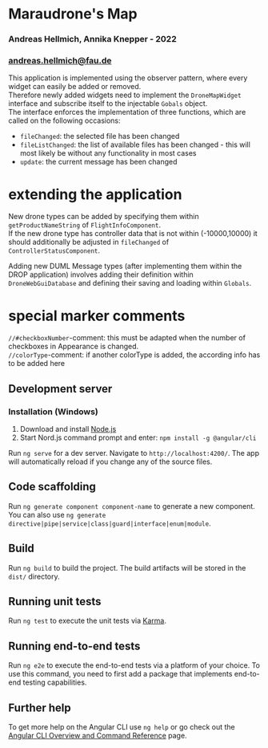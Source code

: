 # Maraudrone's Map
### Andreas Hellmich, Annika Knepper - 2022
### [andreas.hellmich@fau.de](mailto:andreas.hellmich@fau.de)

This application is implemented using the observer pattern, where every widget can easily be added or removed.\
Therefore newly added widgets need to implement the `DroneMapWidget` interface and subscribe itself to the injectable `Gobals` object.\
The interface enforces the implementation of three functions, which are called on the following occasions:
* `fileChanged`: the selected file has been changed
* `fileListChanged`: the list of available files has been changed - this will most likely be without any functionality in most cases
* `update`: the current message has been changed

# extending the application
New drone types can be added by specifying them within `getProductNameString` of `FlightInfoComponent`.\
If the new drone type has controller data that is not within (-10000,10000) it should additionally be adjusted in `fileChanged` of `ControllerStatusComponent`.

Adding new DUML Message types (after implementing them within the DROP application) involves adding their definition within `DroneWebGuiDatabase` and defining their saving and loading within `Globals`.

# special marker comments
`//#checkboxNumber`-comment: this must be adapted when the number of checkboxes in Appearance is changed.\
`//colorType`-comment: if another colorType is added, the according info has to be added here

## Development server
### Installation (Windows)
1. Download and install [Node.js](https://nodejs.org/en/download/)
2. Start Nord.js command prompt and enter: `npm install -g @angular/cli`


Run `ng serve` for a dev server. Navigate to `http://localhost:4200/`. The app will automatically reload if you change any of the source files.

## Code scaffolding

Run `ng generate component component-name` to generate a new component. You can also use `ng generate directive|pipe|service|class|guard|interface|enum|module`.

## Build

Run `ng build` to build the project. The build artifacts will be stored in the `dist/` directory.

## Running unit tests

Run `ng test` to execute the unit tests via [Karma](https://karma-runner.github.io).

## Running end-to-end tests

Run `ng e2e` to execute the end-to-end tests via a platform of your choice. To use this command, you need to first add a package that implements end-to-end testing capabilities.

## Further help

To get more help on the Angular CLI use `ng help` or go check out the [Angular CLI Overview and Command Reference](https://angular.io/cli) page.
